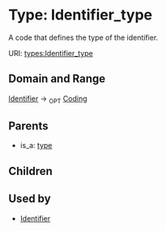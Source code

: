 
# Type: Identifier_type


A code that defines the type of the identifier.

URI: [types:Identifier_type](https://ccdh.example.org/datatypes/Identifier_type)


## Domain and Range

[Identifier](Identifier.md) ->  <sub>OPT</sub> [Coding](Coding.md)

## Parents

 *  is_a: [type](type.md)

## Children


## Used by

 * [Identifier](Identifier.md)
